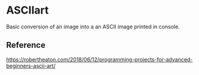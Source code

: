 # ASCIIart

Basic conversion of an image into a an ASCII image printed in console. 

## Reference
https://robertheaton.com/2018/06/12/programming-projects-for-advanced-beginners-ascii-art/
